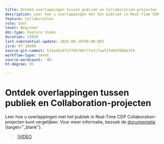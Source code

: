 ```yaml
---
title: Ontdek overlappingen tussen publiek en Collaboration-projecten
description: Leer hoe u overlappingen met het publiek in Real-Time CDP Collaboration-projecten kunt vergelijken.
feature: Collaboration
role: User
level: Beginner
doc-type: Feature Video
duration: 13020
last-substantial-update: 2025-08-29T00:00:00Z
jira: KT-18880
source-git-commit: b15edd147cffd570677fa7cfaaf2fe05f668e3f4
workflow-type: tm+mt
source-wordcount: '45'
ht-degree: 0%

---
```



# Ontdek overlappingen tussen publiek en Collaboration-projecten

Leer hoe u overlappingen met het publiek in Real-Time CDP Collaboration-projecten kunt vergelijken. Voor meer informatie, bezoek de [ documentatie ](https://experienceleague.adobe.com/nl/docs/real-time-cdp-collaboration/using/collaborate/discover){target="_blank"}.

>[!VIDEO](https://video.tv.adobe.com/v/3471695/?learn=on&enablevpops&captions=dut)

